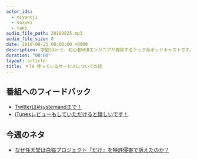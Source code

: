 ```yaml
---
actor_ids:
  - miyanoji
  - suzuki
  - taki
audio_file_path: 20180825.mp3
audio_file_size: 0
date: 2018-08-25 00:00:00 +0900
description: 中堅SIerと、初心者WEBエンジニアが雑談するテック系ポッドキャストです。
duration: "00:00"
layout: article
title: ＃78 使っているサービスについての話
---
```

## 番組へのフィードバック
* [Twitterは#systemandまで！](https://twitter.com/search?q=%23systemand)
* [iTunesレビューもしていただけると嬉しいです！](https://itunes.apple.com/jp/podcast/systemand-online/id1205168408?mt=2)

## 今週のネタ
* [なぜ任天堂は白猫プロジェクト『だけ』を特許侵害で訴えたのか？](https://tmiyadera.com/blog/1397.html)


